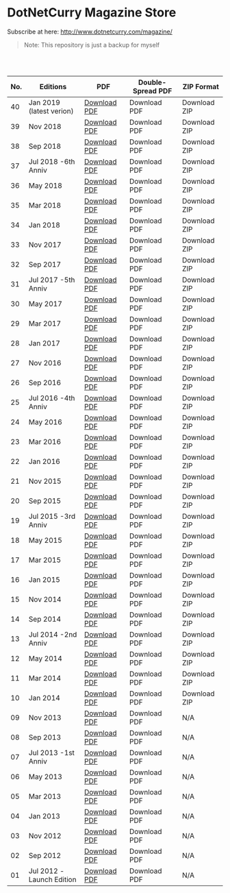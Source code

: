 # DotNetCurry Magazine Store
Subscribe at here: http://www.dotnetcurry.com/magazine/

> Note: This repository is just a backup for myself

<br /><br />

|No.|Editions|PDF|Double-Spread PDF|ZIP Format|
|--- |--- |--- |--- |--- |
|40|Jan 2019 (latest verion)	|<a href="Files\40-Jan-2019\pdf.pdf" target="_blank">Download PDF</a>|Download PDF|Download ZIP|
|39|Nov 2018					|<a href="Files\39-Nov-2018\pdf.pdf" target="_blank">Download PDF</a>|Download PDF|Download ZIP|
|38|Sep 2018					|<a href="Files\38-Sep-2018\pdf.pdf" target="_blank">Download PDF</a>|Download PDF|Download ZIP|
|37|Jul 2018 -6th Anniv			|<a href="Files\37-Jul-2018\pdf.pdf" target="_blank">Download PDF</a>|Download PDF|Download ZIP|
|36|May 2018					|<a href="Files\36-May-2018\pdf.pdf" target="_blank">Download PDF</a>|Download PDF|Download ZIP|
|35|Mar 2018					|<a href="Files\35-Mar-2018\pdf.pdf" target="_blank">Download PDF</a>|Download PDF|Download ZIP|
|34|Jan 2018					|<a href="Files\34-Jan-2018\pdf.pdf" target="_blank">Download PDF</a>|Download PDF|Download ZIP|
|33|Nov 2017					|<a href="Files\33-Nov-2017\pdf.pdf" target="_blank">Download PDF</a>|Download PDF|Download ZIP|
|32|Sep 2017					|<a href="Files\32-Sep-2017\pdf.pdf" target="_blank">Download PDF</a>|Download PDF|Download ZIP|
|31|Jul 2017 -5th Anniv			|<a href="Files\31-Jul-2017\pdf.pdf" target="_blank">Download PDF</a>|Download PDF|Download ZIP|
|30|May 2017					|<a href="Files\30-May-2017\pdf.pdf" target="_blank">Download PDF</a>|Download PDF|Download ZIP|
|29|Mar 2017					|<a href="Files\29-Mar-2017\pdf.pdf" target="_blank">Download PDF</a>|Download PDF|Download ZIP|
|28|Jan 2017					|<a href="Files\28-Jan-2017\pdf.pdf" target="_blank">Download PDF</a>|Download PDF|Download ZIP|
|27|Nov 2016					|<a href="Files\27-Nov-2016\pdf.pdf" target="_blank">Download PDF</a>|Download PDF|Download ZIP|
|26|Sep 2016					|<a href="Files\26-Sep-2016\pdf.pdf" target="_blank">Download PDF</a>|Download PDF|Download ZIP|
|25|Jul 2016 -4th Anniv			|<a href="Files\25-Jul-2016\pdf.pdf" target="_blank">Download PDF</a>|Download PDF|Download ZIP|
|24|May 2016					|<a href="Files\24-May-2016\pdf.pdf" target="_blank">Download PDF</a>|Download PDF|Download ZIP|
|23|Mar 2016					|<a href="Files\23-Mar-2016\pdf.pdf" target="_blank">Download PDF</a>|Download PDF|Download ZIP|
|22|Jan 2016					|<a href="Files\22-Jan-2016\pdf.pdf" target="_blank">Download PDF</a>|Download PDF|Download ZIP|
|21|Nov 2015					|<a href="Files\21-Nov-2015\pdf.pdf" target="_blank">Download PDF</a>|Download PDF|Download ZIP|
|20|Sep 2015					|<a href="Files\20-Sep-2015\pdf.pdf" target="_blank">Download PDF</a>|Download PDF|Download ZIP|
|19|Jul 2015 -3rd Anniv			|<a href="Files\19-Jul-2015\pdf.pdf" target="_blank">Download PDF</a>|Download PDF|Download ZIP|
|18|May 2015					|<a href="Files\18-May-2015\pdf.pdf" target="_blank">Download PDF</a>|Download PDF|Download ZIP|
|17|Mar 2015					|<a href="Files\17-Mar-2015\pdf.pdf" target="_blank">Download PDF</a>|Download PDF|Download ZIP|
|16|Jan 2015					|<a href="Files\16-Jan-2015\pdf.pdf" target="_blank">Download PDF</a>|Download PDF|Download ZIP|
|15|Nov 2014					|<a href="Files\15-Nov-2014\pdf.pdf" target="_blank">Download PDF</a>|Download PDF|Download ZIP|
|14|Sep 2014					|<a href="Files\14-Sep-2014\pdf.pdf" target="_blank">Download PDF</a>|Download PDF|Download ZIP|
|13|Jul 2014 -2nd Anniv			|<a href="Files\13-Jul-2014\pdf.pdf" target="_blank">Download PDF</a>|Download PDF|Download ZIP|
|12|May 2014					|<a href="Files\12-May-2014\pdf.pdf" target="_blank">Download PDF</a>|Download PDF|Download ZIP|
|11|Mar 2014					|<a href="Files\11-Mar-2014\pdf.pdf" target="_blank">Download PDF</a>|Download PDF|Download ZIP|
|10|Jan 2014					|<a href="Files\10-Jan-2014\pdf.pdf" target="_blank">Download PDF</a>|Download PDF|Download ZIP|
|09|Nov 2013					|<a href="Files\09-Nov-2013\pdf.pdf" target="_blank">Download PDF</a>|Download PDF|N/A|
|08|Sep 2013					|<a href="Files\08-Sep-2013\pdf.pdf" target="_blank">Download PDF</a>|Download PDF|N/A|
|07|Jul 2013 -1st Anniv			|<a href="Files\07-Jul-2013\pdf.pdf" target="_blank">Download PDF</a>|Download PDF|N/A|
|06|May 2013					|<a href="Files\06-May-2013\pdf.pdf" target="_blank">Download PDF</a>|Download PDF|N/A|
|05|Mar 2013					|<a href="Files\05-Mar-2013\pdf.pdf" target="_blank">Download PDF</a>|Download PDF|N/A|
|04|Jan 2013					|<a href="Files\04-Jan-2013\pdf.pdf" target="_blank">Download PDF</a>|Download PDF|N/A|
|03|Nov 2012					|<a href="Files\03-Nov-2012\pdf.pdf" target="_blank">Download PDF</a>|Download PDF|N/A|
|02|Sep 2012					|<a href="Files\02-Sep-2012\pdf.pdf" target="_blank">Download PDF</a>|Download PDF|N/A|
|01|Jul 2012 -Launch Edition	|<a href="Files\01-Jul-2012\pdf.pdf" target="_blank">Download PDF</a>|Download PDF|N/A|
